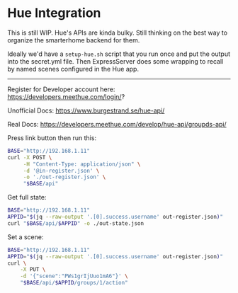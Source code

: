 # Hue Integration

This is still WIP. Hue's APIs are kinda bulky.
Still thinking on the best way to organize the
smarterhome backend for them.

Ideally we'd have a `setup-hue.sh` script
that you run once and put the output into the
secret.yml file. Then ExpressServer does some
wrapping to recall by named scenes configured
in the Hue app.


----------------------------------------

Register for Developer account here:
https://developers.meethue.com/login/?

Unofficial Docs:
https://www.burgestrand.se/hue-api/

Real Docs:
https://developers.meethue.com/develop/hue-api/groupds-api/

Press link button then run this:

```sh
BASE="http://192.168.1.11"
curl -X POST \
     -H "Content-Type: application/json" \
     -d '@in-register.json' \
     -o './out-register.json' \
     "$BASE/api"
```

Get full state:

```sh
BASE="http://192.168.1.11"
APPID="$(jq --raw-output '.[0].success.username' out-register.json)"
curl "$BASE/api/$APPID" -o ./out-state.json
```

Set a scene:

```sh
BASE="http://192.168.1.11"
APPID="$(jq --raw-output '.[0].success.username' out-register.json)"
curl \
    -X PUT \
    -d '{"scene":"PWs1grIjUuo1mA6"}' \
    "$BASE/api/$APPID/groups/1/action"
```


